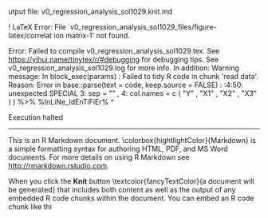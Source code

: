
utput file: v0_regression_analysis_sol1029.knit.md

! LaTeX Error: File `v0_regression_analysis_sol1029_files/figure-latex/correlat
ion matrix-1' not found.

Error: Failed to compile v0_regression_analysis_sol1029.tex. See https://yihui.name/tinytex/r/#debugging for debugging tips. See v0_regression_analysis_sol1029.log for more info.
In addition: Warning message:
In block_exec(params) : Failed to tidy R code in chunk 'read data'. Reason:
Error in base::parse(text = code, keep.source = FALSE) : 
  <text>:4:50: unexpected SPECIAL
3: sep = "" ,
4: col.names = c ( "Y" , "X1" , "X2" , "X3" ) ) %>% %InLiNe_IdEnTiFiEr%
                                                    ^

Execution halted



---



This is an R Markdown document. \colorbox{hightlightColor}{Markdown} is a simple formatting syntax for authoring HTML, PDF, and MS Word documents. For more details on using R Markdown see <http://rmarkdown.rstudio.com>.

When you click the **Knit** button \textcolor{fancyTextColor}{a document will be generated} that includes both content as well as the output of any embedded R code chunks within the document. You can embed an R code chunk like thi
